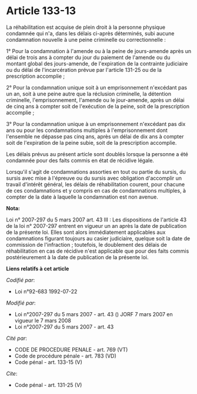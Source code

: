 # Article 133-13

La réhabilitation est acquise de plein droit à la personne physique condamnée qui n'a, dans les délais ci-après déterminés,
subi aucune condamnation nouvelle à une peine criminelle ou correctionnelle : 

1° Pour la condamnation à l'amende ou à la peine de jours-amende après un délai de trois ans à compter du jour du paiement de
l'amende ou du montant global des jours-amende, de l'expiration de la contrainte judiciaire ou du délai de l'incarcération
prévue par l'article 131-25 ou de la prescription accomplie ; 

2° Pour la condamnation unique soit à un emprisonnement n'excédant pas un an, soit à une peine autre que la réclusion
criminelle, la détention criminelle, l'emprisonnement, l'amende ou le jour-amende, après un délai de cinq ans à compter soit
de l'exécution de la peine, soit de la prescription accomplie ; 

3° Pour la condamnation unique à un emprisonnement n'excédant pas dix ans ou pour les condamnations multiples à
l'emprisonnement dont l'ensemble ne dépasse pas cinq ans, après un délai de dix ans à compter soit de l'expiration de la
peine subie, soit de la prescription accomplie. 

Les délais prévus au présent article sont doublés lorsque la personne a été condamnée pour des faits commis en état de
récidive légale. 

Lorsqu'il s'agit de condamnations assorties en tout ou partie du sursis, du sursis avec mise à l'épreuve ou du sursis avec
obligation d'accomplir un travail d'intérêt général, les délais de réhabilitation courent, pour chacune de ces condamnations
et y compris en cas de condamnations multiples, à compter de la date à laquelle la condamnation est non avenue.

**Nota:**

Loi n° 2007-297 du 5 mars 2007 art. 43 III : Les dispositions de l'article 43 de la loi n° 2007-297 entrent en vigueur un an
après la date de publication de la présente loi. Elles sont alors immédiatement applicables aux condamnations figurant
toujours au casier judiciaire, quelque soit la date de commission de l'infraction ; toutefois, le doublement des délais de
réhabilitation en cas de récidive n'est applicable que pour des faits commis postérieurement à la date de publication de la
présente loi.

**Liens relatifs à cet article**

_Codifié par_:

  - Loi n°92-683 1992-07-22

_Modifié par_:

  - Loi n°2007-297 du 5 mars 2007 - art. 43 () JORF 7 mars 2007 en vigueur le 7 mars 2008
  - Loi n°2007-297 du 5 mars 2007 - art. 43

_Cité par_:

  - CODE DE PROCEDURE PENALE - art. 769 (VT)
  - Code de procédure pénale - art. 783 (VD)
  - Code pénal - art. 133-15 (V)

_Cite_:

  - Code pénal - art. 131-25 (V)
